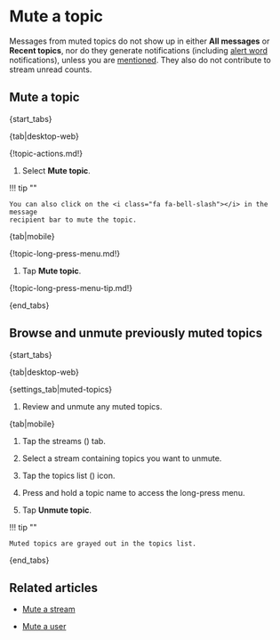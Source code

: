 # Mute a topic

Messages from muted topics do not show up in either **All messages**
or **Recent topics**, nor do they generate notifications (including
[alert word](/help/pm-mention-alert-notifications#alert-words)
notifications), unless you are [mentioned](/help/mention-a-user-or-group).
They also do not contribute to stream unread counts.

## Mute a topic

{start_tabs}

{tab|desktop-web}

{!topic-actions.md!}

1. Select **Mute topic**.

!!! tip ""

    You can also click on the <i class="fa fa-bell-slash"></i> in the message
    recipient bar to mute the topic.

{tab|mobile}

{!topic-long-press-menu.md!}

1. Tap **Mute topic**.

{!topic-long-press-menu-tip.md!}

{end_tabs}

## Browse and unmute previously muted topics

{start_tabs}

{tab|desktop-web}

{settings_tab|muted-topics}

1. Review and unmute any muted topics.

{tab|mobile}

1. Tap the streams (<i class="fa fa-hashtag"></i>) tab.

1. Select a stream containing topics you want to unmute.

1. Tap the topics list (<i class="fa fa-list-ul"></i>) icon.

1. Press and hold a topic name to access the long-press menu.

1. Tap **Unmute topic**.

!!! tip ""

    Muted topics are grayed out in the topics list.

{end_tabs}

## Related articles

* [Mute a stream](/help/mute-a-stream)

* [Mute a user](/help/mute-a-user)
